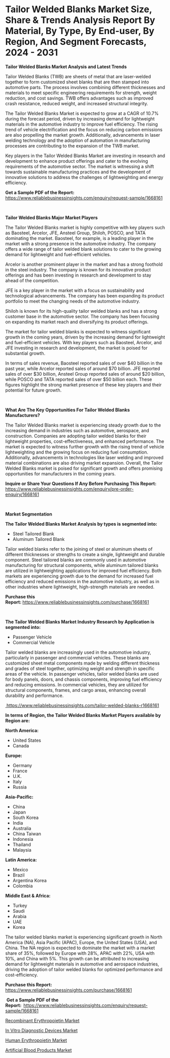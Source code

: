 <p><h1>Tailor Welded Blanks Market Size, Share & Trends Analysis Report By Material, By Type, By End-user, By Region, And Segment Forecasts, 2024 - 2031</h1></p><p><strong>Tailor Welded Blanks Market Analysis and Latest Trends</strong></p>
<p><p>Tailor Welded Blanks (TWB) are sheets of metal that are laser-welded together to form customized sheet blanks that are then stamped into automotive parts. The process involves combining different thicknesses and materials to meet specific engineering requirements for strength, weight reduction, and cost savings. TWB offers advantages such as improved crash resistance, reduced weight, and increased structural integrity.</p><p>The Tailor Welded Blanks Market is expected to grow at a CAGR of 10.7% during the forecast period, driven by increasing demand for lightweight materials in the automotive industry to improve fuel efficiency. The rising trend of vehicle electrification and the focus on reducing carbon emissions are also propelling the market growth. Additionally, advancements in laser welding technology and the adoption of automation in manufacturing processes are contributing to the expansion of the TWB market.</p><p>Key players in the Tailor Welded Blanks Market are investing in research and development to enhance product offerings and cater to the evolving requirements of the automotive sector. The market is witnessing a shift towards sustainable manufacturing practices and the development of innovative solutions to address the challenges of lightweighting and energy efficiency.</p></p>
<p><strong>Get a Sample PDF of the Report:&nbsp;</strong> <a href="https://www.reliablebusinessinsights.com/enquiry/request-sample/1668161">https://www.reliablebusinessinsights.com/enquiry/request-sample/1668161</a></p>
<p>&nbsp;</p>
<p><strong>Tailor Welded Blanks Major Market Players</strong></p>
<p><p>The Tailor Welded Blanks market is highly competitive with key players such as Baosteel, Arcelor, JFE, Ansteel Group, Shiloh, POSCO, and TATA dominating the market. Baosteel, for example, is a leading player in the market with a strong presence in the automotive industry. The company offers a wide range of tailor welded blank solutions to cater to the growing demand for lightweight and fuel-efficient vehicles.</p><p>Arcelor is another prominent player in the market and has a strong foothold in the steel industry. The company is known for its innovative product offerings and has been investing in research and development to stay ahead of the competition.</p><p>JFE is a key player in the market with a focus on sustainability and technological advancements. The company has been expanding its product portfolio to meet the changing needs of the automotive industry.</p><p>Shiloh is known for its high-quality tailor welded blanks and has a strong customer base in the automotive sector. The company has been focusing on expanding its market reach and diversifying its product offerings.</p><p>The market for tailor welded blanks is expected to witness significant growth in the coming years, driven by the increasing demand for lightweight and fuel-efficient vehicles. With key players such as Baosteel, Arcelor, and JFE investing in research and development, the market is poised for substantial growth.</p><p>In terms of sales revenue, Baosteel reported sales of over $40 billion in the past year, while Arcelor reported sales of around $70 billion. JFE reported sales of over $30 billion, Ansteel Group reported sales of around $20 billion, while POSCO and TATA reported sales of over $50 billion each. These figures highlight the strong market presence of these key players and their potential for future growth.</p></p>
<p>&nbsp;</p>
<p><strong>What Are The Key Opportunities For Tailor Welded Blanks Manufacturers?</strong></p>
<p><p>The Tailor Welded Blanks market is experiencing steady growth due to the increasing demand in industries such as automotive, aerospace, and construction. Companies are adopting tailor welded blanks for their lightweight properties, cost-effectiveness, and enhanced performance. The market is expected to witness further growth with the rising trend of vehicle lightweighting and the growing focus on reducing fuel consumption. Additionally, advancements in technologies like laser welding and improved material combinations are also driving market expansion. Overall, the Tailor Welded Blanks market is poised for significant growth and offers promising opportunities for manufacturers in the coming years.</p></p>
<p><strong>Inquire or Share Your Questions If Any Before Purchasing This Report:</strong> <a href="https://www.reliablebusinessinsights.com/enquiry/pre-order-enquiry/1668161">https://www.reliablebusinessinsights.com/enquiry/pre-order-enquiry/1668161</a></p>
<p>&nbsp;</p>
<p><strong>Market Segmentation</strong></p>
<p><strong>The Tailor Welded Blanks Market Analysis by types is segmented into:</strong></p>
<p><ul><li>Steel Tailored Blank</li><li>Aluminum Tailored Blank</li></ul></p>
<p><p>Tailor welded blanks refer to the joining of steel or aluminum sheets of different thicknesses or strengths to create a single, lightweight and durable component. Steel tailored blanks are commonly used in automotive manufacturing for structural components, while aluminum tailored blanks are utilized in lightweighting applications for improved fuel efficiency. Both markets are experiencing growth due to the demand for increased fuel efficiency and reduced emissions in the automotive industry, as well as in other industries where lightweight, high-strength materials are needed.</p></p>
<p><strong>Purchase this Report:&nbsp;</strong><a href="https://www.reliablebusinessinsights.com/purchase/1668161">https://www.reliablebusinessinsights.com/purchase/1668161</a></p>
<p>&nbsp;</p>
<p><strong>The Tailor Welded Blanks Market Industry Research by Application is segmented into:</strong></p>
<p><ul><li>Passenger Vehicle</li><li>Commercial Vehicle</li></ul></p>
<p><p>Tailor welded blanks are increasingly used in the automotive industry, particularly in passenger and commercial vehicles. These blanks are customized sheet metal components made by welding different thickness and grades of steel together, optimizing weight and strength in specific areas of the vehicle. In passenger vehicles, tailor welded blanks are used for body panels, doors, and chassis components, improving fuel efficiency and reducing emissions. In commercial vehicles, they are utilized for structural components, frames, and cargo areas, enhancing overall durability and performance.</p></p>
<p><a href="https://www.reliablebusinessinsights.com/tailor-welded-blanks-r1668161">&nbsp;https://www.reliablebusinessinsights.com/tailor-welded-blanks-r1668161</a></p>
<p><strong>In terms of Region, the Tailor Welded Blanks Market Players available by Region are:</strong></p>
<p>
    <p> <strong> North America: </strong>
        <ul>
            <li>United States</li>
            <li>Canada</li>
        </ul>
        </p> 
    <p> <strong> Europe: </strong>
        <ul>
            <li>Germany</li>
            <li>France</li>
            <li>U.K.</li>
            <li>Italy</li>
            <li>Russia</li>
        </ul>
        </p> 
    <p> <strong> Asia-Pacific: </strong>
        <ul>
            <li>China</li>
            <li>Japan</li>
            <li>South Korea</li>
            <li>India</li>
            <li>Australia</li>
            <li>China Taiwan</li>
            <li>Indonesia</li>
            <li>Thailand</li>
            <li>Malaysia</li>
        </ul>
        </p> 
    <p> <strong> Latin America: </strong>
        <ul>
            <li>Mexico</li>
            <li>Brazil</li>
            <li>Argentina Korea</li>
            <li>Colombia</li>
        </ul>
        </p> 
    <p> <strong> Middle East & Africa: </strong>
        <ul>
            <li>Turkey</li>
            <li>Saudi</li>
            <li>Arabia</li>
            <li>UAE</li>
            <li>Korea</li>
        </ul>
    </p>
    </p>
<p><p>The tailor welded blanks market is experiencing significant growth in North America (NA), Asia Pacific (APAC), Europe, the United States (USA), and China. The NA region is expected to dominate the market with a market share of 35%, followed by Europe with 28%, APAC with 22%, USA with 10%, and China with 5%. This growth can be attributed to increasing demand for lightweight materials in automotive and aerospace industries, driving the adoption of tailor welded blanks for optimized performance and cost-efficiency.</p></p>
<p><strong>Purchase this Report: </strong><a href="https://www.reliablebusinessinsights.com/purchase/1668161">https://www.reliablebusinessinsights.com/purchase/1668161</a></p>
<p>&nbsp;<strong>Get a Sample PDF of the Report:&nbsp;&nbsp;</strong><a href="https://www.reliablebusinessinsights.com/enquiry/request-sample/1668161">https://www.reliablebusinessinsights.com/enquiry/request-sample/1668161</a></p>
<p><strong></strong></p>
<p><p><a href="https://github.com/msLonKoss78/Market-Research-Report-List-1/blob/main/recombinant-erythropoietin-market.md">Recombinant Erythropoietin Market</a></p><p><a href="https://github.com/bmorecock/Market-Research-Report-List-4/blob/main/in-vitro-diagnostic-devices-market.md">In Vitro Diagnostic Devices Market</a></p><p><a href="https://github.com/lairestrong/Market-Research-Report-List-1/blob/main/human-erythropoietin-market.md">Human Erythropoietin Market</a></p><p><a href="https://github.com/drzsklfn31/Market-Research-Report-List-1/blob/main/artificial-blood-products-market.md">Artificial Blood Products Market</a></p></p>